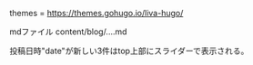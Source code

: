 themes = https://themes.gohugo.io/liva-hugo/

mdファイル
content/blog/....md

投稿日時"date"が新しい3件はtop上部にスライダーで表示される。